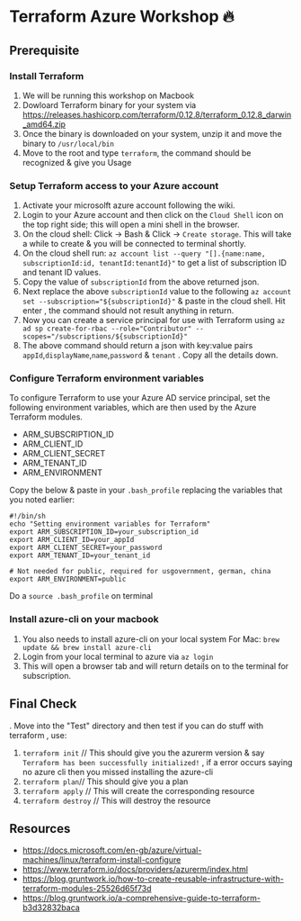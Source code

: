 # Terraform Azure Workshop :fire: 

## Prerequisite
### Install Terraform
1. We will be running this workshop on Macbook 
2. Dowloard Terraform binary for your system via https://releases.hashicorp.com/terraform/0.12.8/terraform_0.12.8_darwin_amd64.zip
3. Once the binary is downloaded on your system, unzip it and move the binary to `/usr/local/bin`
4. Move to the root and type `terraform`, the command should be recognized & give you Usage 

### Setup Terraform access to your Azure account
1. Activate your microsolft azure account following the wiki.
2. Login to your Azure account and then click on the `Cloud Shell` icon on the top right side; this will open a mini shell in the browser.
3. On the cloud shell: Click -> Bash & Click -> `Create storage`. This will take a while to create & you will be connected to terminal shortly.
4. On the cloud shell run: `az account list --query "[].{name:name, subscriptionId:id, tenantId:tenantId}"` to get a list of subscription ID and tenant ID values.
5. Copy the value of `subscriptionId` from the above returned json.
6. Next replace the above `subscriptionId` value to the following `az account set --subscription="${subscriptionId}"` & paste in the cloud shell. Hit enter , the command should not result anything in return.
7. Now you can create a service principal for use with Terraform using `az ad sp create-for-rbac --role="Contributor" --scopes="/subscriptions/${subscriptionId}"` 
8. The above command should return a json with key:value pairs `appId`,`displayName`,`name`,`password` & `tenant` . Copy all the details down. 


### Configure Terraform environment variables 
To configure Terraform to use your Azure AD service principal, set the following environment variables, which are then used by the Azure Terraform modules. 

* ARM_SUBSCRIPTION_ID
* ARM_CLIENT_ID
* ARM_CLIENT_SECRET
* ARM_TENANT_ID
* ARM_ENVIRONMENT

Copy the below & paste in your `.bash_profile` replacing the variables that you noted earlier:

```
#!/bin/sh
echo "Setting environment variables for Terraform"
export ARM_SUBSCRIPTION_ID=your_subscription_id
export ARM_CLIENT_ID=your_appId
export ARM_CLIENT_SECRET=your_password
export ARM_TENANT_ID=your_tenant_id

# Not needed for public, required for usgovernment, german, china
export ARM_ENVIRONMENT=public
```

Do a `source .bash_profile` on terminal

### Install azure-cli on your macbook
1. You also needs to install azure-cli on your local system
   For Mac:  `brew update && brew install azure-cli` 
2. Login from your local terminal to azure via `az login`
3. This will open a browser tab and will return details on to the terminal for subscription. 

## Final Check 
. Move into the "Test" directory and then test if you can do stuff with terraform , use: 
   1. `terraform init` // This should give you the azurerm version & say `Terraform has been successfully initialized!` , if a error occurs saying no azure cli then you missed installing the azure-cli
   2. `terraform plan`// This should give you a plan   
   3. `terraform apply` // This will create the corresponding resource
   4. `terraform destroy` // This will destroy the resource

## Resources 
* https://docs.microsoft.com/en-gb/azure/virtual-machines/linux/terraform-install-configure
* https://www.terraform.io/docs/providers/azurerm/index.html
* https://blog.gruntwork.io/how-to-create-reusable-infrastructure-with-terraform-modules-25526d65f73d
* https://blog.gruntwork.io/a-comprehensive-guide-to-terraform-b3d32832baca

